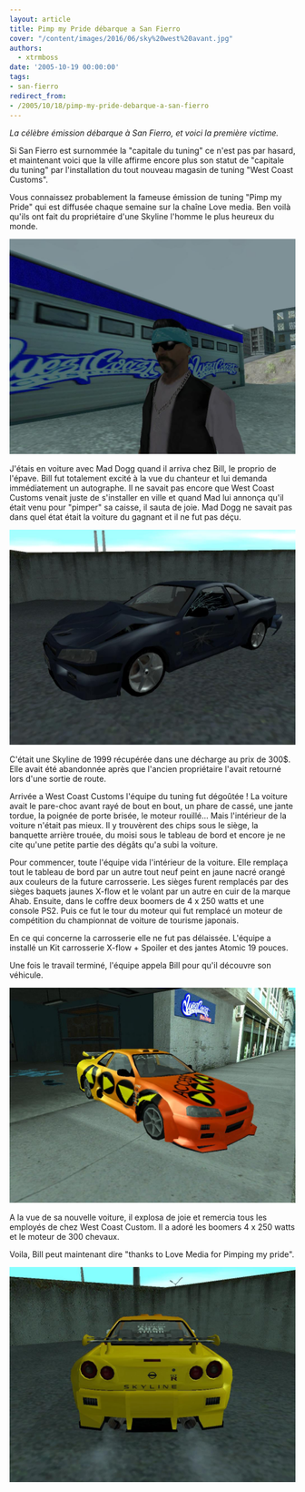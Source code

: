 ```yaml
---
layout: article
title: Pimp my Pride débarque a San Fierro
cover: "/content/images/2016/06/sky%20west%20avant.jpg"
authors:
  - xtrmboss
date: '2005-10-19 00:00:00'
tags:
- san-fierro
redirect_from:
- /2005/10/18/pimp-my-pride-debarque-a-san-fierro
---
```


_La célèbre émission débarque à San Fierro, et voici la première victime._

Si San Fierro est surnommée la "capitale du tuning" ce n'est pas par hasard, et maintenant voici que la ville affirme encore plus son statut de "capitale du tuning" par l'installation du tout nouveau magasin de tuning "West Coast Customs".

Vous connaissez probablement la fameuse émission de tuning "Pimp my Pride" qui est diffusée chaque semaine sur la chaîne Love media. Ben voilà qu'ils ont fait du propriétaire d'une Skyline l'homme le plus heureux du monde.

![](/content/images/2005/01/proprio.jpg)

J'étais en voiture avec Mad Dogg quand il arriva chez Bill, le proprio de l'épave. Bill fut totalement excité à la vue du chanteur et lui demanda immédiatement un autographe. Il ne savait pas encore que West Coast Customs venait juste de s'installer en ville et quand Mad lui annonça qu'il était venu pour "pimper" sa caisse, il sauta de joie. Mad Dogg ne savait pas dans quel état était la voiture du gagnant et il ne fut pas déçu.

![](/content/images/2005/01/sky%20avant.jpg)

C'était une Skyline de 1999 récupérée dans une décharge au prix de 300$. Elle avait été abandonnée après que l'ancien propriétaire l'avait retourné lors d'une sortie de route.

Arrivée a West Coast Customs l'équipe du tuning fut dégoûtée ! La voiture avait le pare-choc avant rayé de bout en bout, un phare de cassé, une jante tordue, la poignée de porte brisée, le moteur rouillé... Mais l'intérieur de la voiture n'était pas mieux. Il y trouvèrent des chips sous le siège, la banquette arrière trouée, du moisi sous le tableau de bord et encore je ne cite qu'une petite partie des dégâts qu'a subi la voiture.

Pour commencer, toute l'équipe vida l'intérieur de la voiture. Elle remplaça tout le tableau de bord par un autre tout neuf peint en jaune nacré orangé aux couleurs de la future carrosserie. Les sièges furent remplacés par des sièges baquets jaunes X-flow et le volant par un autre en cuir de la marque Ahab. Ensuite, dans le coffre deux boomers de 4 x 250 watts et une console PS2. Puis ce fut le tour du moteur qui fut remplacé un moteur de compétition du championnat de voiture de tourisme japonais.

En ce qui concerne la carrosserie elle ne fut pas délaissée. L'équipe a installé un Kit carrosserie X-flow + Spoiler et des jantes Atomic 19 pouces.

Une fois le travail terminé, l'équipe appela Bill pour qu'il découvre son véhicule.

![](/content/images/2005/01/sky%20apre%20west.jpg)

A la vue de sa nouvelle voiture, il explosa de joie et remercia tous les employés de chez West Coast Custom. Il a adoré les boomers 4 x 250 watts et le moteur de 300 chevaux.

Voila, Bill peut maintenant dire "thanks to Love Media for Pimping my pride".

![](/content/images/2005/01/Sky%20apre.jpg)